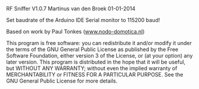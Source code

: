 RF Sniffer V1.0.7
Martinus van den Broek
01-01-2014
 
Set baudrate of the Arduino IDE Serial monitor to 115200 baud!

Based on work by Paul Tonkes (www.nodo-domotica.nl)

This program is free software: you can redistribute it and/or modify it under the terms of the GNU General Public License 
as published by the Free Software Foundation, either version 3 of the License, or (at your option) any later version.
This program is distributed in the hope that it will be useful, but WITHOUT ANY WARRANTY; without even the implied warranty 
of MERCHANTABILITY or FITNESS FOR A PARTICULAR PURPOSE.  See the GNU General Public License for more details.
